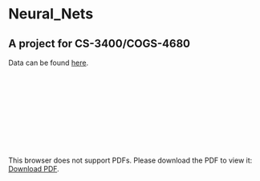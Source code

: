 # Neural_Nets
## A project for CS-3400/COGS-4680

Data can be found [here](https://aeronet.gsfc.nasa.gov/cgi-bin/webtool_aod_v3).

<object data="https://github.com/CastilloAnthony/Neural_Nets/Neural Nets Final Project Report.pdf" type="application/pdf" width="700px" height="700px">
    <embed src="https://github.com/CastilloAnthony/Neural_Nets/Neural Nets Final Project Report.pdf">
        <p>This browser does not support PDFs. Please download the PDF to view it: <a href="https://github.com/CastilloAnthony/Neural_Nets/Neural Nets Final Project Report.pdf">Download PDF</a>.</p>
    </embed>
</object>